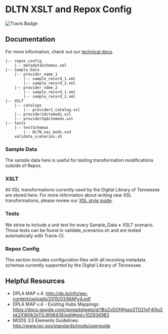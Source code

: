 # DLTN XSLT and Repox Config

![Travis Badge](https://travis-ci.org/DigitalLibraryofTennessee/DLTN_XSLT.png)

## Documentation

For more information, check out our [technical docs](https://dltn-technical-docs.readthedocs.io/en/latest/).

```
|-- repox_config
    |-- metadataSchemas.xml
|-- Sample_Data
    |-- provider_name_1
        |-- sample_record_1.xml
        |-- sample_record_2.xml
    |-- provider_name_2
        |-- sample_record_1.xml
        |-- sample_record_2.xml
|-- XSLT
    |-- catalogs
        |-- provider1_catalog.xsl
    |-- provider1dctomods.xsl
    |-- provider2qdctomods.xsl
|-- tests
    |-- testSchemas
        |-- DLTN_oai_mods.xsd
    validate_scenarios.sh

```

### Sample Data

The sample data here is useful for testing transformation modifications outside of Repox.

### XSLT

All XSL transformations currently used by the Digital Library of Tennessee are stored here.  For more information about
writing new XSL transformations, please review our [XSL style guide](https://dltn-technical-docs.readthedocs.io/en/latest/style/xsl.html).

### Tests

We strive to include a unit test for every Sample_Data **+** XSLT scenario.  Those tests can be found in validate_scenarios.sh
and are tested automatically with Travis-CI.

### Repox Config

This section includes configuration files with all incoming metadata schemas currently supported by the Digital Library
of Tennessee.

## Helpful Resources

 - DPLA MAP v.4: http://dp.la/info/wp-content/uploads/2015/03/MAPv4.pdf
 - DPLA MAP v.4 - Existing Hubs Mappings: https://docs.google.com/spreadsheets/d/1BzZvDOf4fgas3TD21xF40lu2pk2XW0k2pTGJKIt6438/edit#gid=102934983
 - MODS 3.5 Elements Guidelines: http://www.loc.gov/standards/mods/userguide

